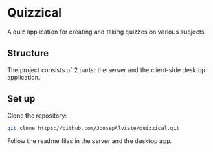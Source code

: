 # Quizzical

A quiz application for creating and taking quizzes on various subjects.

## Structure

The project consists of 2 parts: the server and the client-side desktop application.

## Set up

Clone the repository:

```bash
git clone https://github.com/JoosepAlviste/quizzical.git
```

Follow the readme files in the server and the desktop app.
